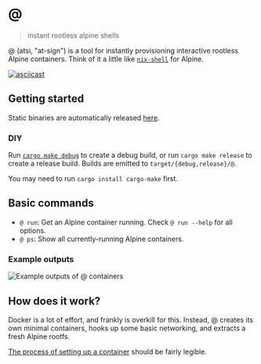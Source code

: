 # @

> instant rootless alpine shells

@ (atsi, "at-sign") is a tool for instantly provisioning interactive rootless
Alpine containers. Think of it a little like
[`nix-shell`](https://nixos.org/manual/nix/stable/command-ref/nix-shell.html)
for Alpine.

[![asciicast](https://asciinema.org/a/500880.svg)](https://asciinema.org/a/500880)

## Getting started

Static binaries are automatically released [here](https://github.com/queer/atsi/releases).

### DIY

Run [`cargo make debug`](https://github.com/sagiegurari/cargo-make) to create
a debug build, or run `cargo make release` to create a release build. Builds
are emitted to `target/{debug,release}/@`.

You may need to run `cargo install cargo-make` first.

## Basic commands

- `@ run`: Get an Alpine container running. Check `@ run --help` for all
           options.
- `@ ps`: Show all currently-running Alpine containers.

### Example outputs

![Example outputs of @ containers](https://cdn.mewna.xyz/2022/06/11/ryemSpaaH5vIU.png)

## How does it work?

Docker is a lot of effort, and frankly is overkill for this. Instead, @ creates
its own minimal containers, hooks up some basic networking, and extracts a
fresh Alpine rootfs.

[The process of setting up a container](https://github.com/queer/atsi/blob/51918281a42894690ec49fa6500b0d258ef02d93/src/engine/container.rs#L158-L228)
should be fairly legible.
